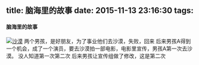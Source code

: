 title: 脑海里的故事
date: 2015-11-13 23:16:30
tags:
---
#### 脑海里的故事
[![沙漠](http://7xkghz.com1.z0.glb.clouddn.com/20151113_naohailidegushi.jpg "沙漠")](http://7xkghz.com1.z0.glb.clouddn.com/20151113_naohailidegushi.jpg "沙漠")
两个男孩，是好朋友，为了事业他们去沙漠，失败，回来
后来男孩A得到一个机会，成了一个演员，要去沙漠拍一部电影，电影里宣传，男孩A第一次去沙漠。
没人知道第一次第二次
后来男孩让宣传组做了修改，这是第二次